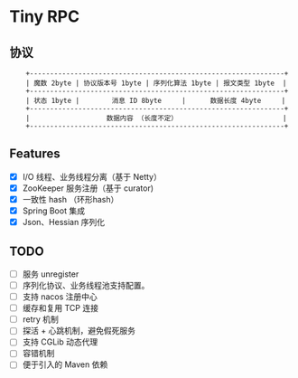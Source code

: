 # Tiny RPC

## 协议
```
    +---------------------------------------------------------------+
    | 魔数 2byte | 协议版本号 1byte | 序列化算法 1byte | 报文类型 1byte  |
    +---------------------------------------------------------------+
    | 状态 1byte |        消息 ID 8byte     |      数据长度 4byte     |
    +---------------------------------------------------------------+
    |                   数据内容 （长度不定）                          |
    +---------------------------------------------------------------+
```

## Features
- [x] I/O 线程、业务线程分离（基于 Netty）
- [x] ZooKeeper 服务注册（基于 curator)
- [x] 一致性 hash （环形hash）
- [x] Spring Boot 集成
- [x] Json、Hessian 序列化

## TODO
- [ ] 服务 unregister 
- [ ] 序列化协议、业务线程池支持配置。
- [ ] 支持 nacos 注册中心
- [ ] 缓存和复用 TCP 连接
- [ ] retry 机制
- [ ] 探活 + 心跳机制，避免假死服务
- [ ] 支持 CGLib 动态代理
- [ ] 容错机制
- [ ] 便于引入的 Maven 依赖